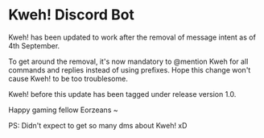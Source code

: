 # Kweh! Discord Bot

Kweh! has been updated to work after the removal of message intent as of 4th September.

To get around the removal, it's now mandatory to @mention Kweh for all commands and replies instead of using prefixes. Hope this change won't cause Kweh! to be too troublesome.

Kweh! before this update has been tagged under release version 1.0.

Happy gaming fellow Eorzeans ~

PS: Didn't expect to get so many dms about Kweh! xD
